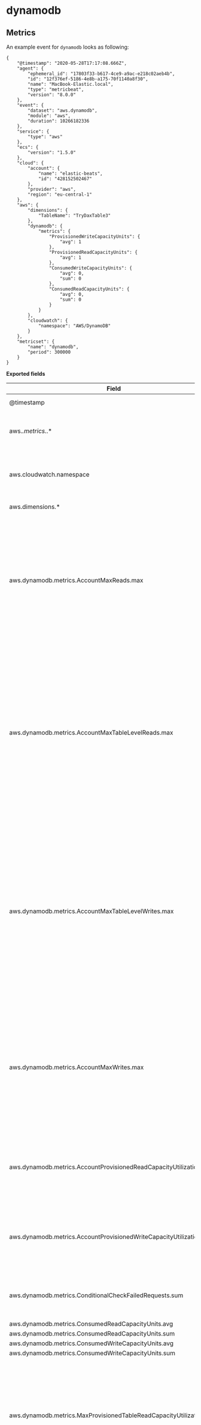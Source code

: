 # dynamodb

## Metrics

An example event for `dynamodb` looks as following:

```$json
{
    "@timestamp": "2020-05-28T17:17:08.666Z",
    "agent": {
        "ephemeral_id": "17803f33-b617-4ce9-a9ac-e218c02aeb4b",
        "id": "12f376ef-5186-4e8b-a175-70f1140a8f30",
        "name": "MacBook-Elastic.local",
        "type": "metricbeat",
        "version": "8.0.0"
    },
    "event": {
        "dataset": "aws.dynamodb",
        "module": "aws",
        "duration": 10266182336
    },
    "service": {
        "type": "aws"
    },
    "ecs": {
        "version": "1.5.0"
    },
    "cloud": {
        "account": {
            "name": "elastic-beats",
            "id": "428152502467"
        },
        "provider": "aws",
        "region": "eu-central-1"
    },
    "aws": {
        "dimensions": {
            "TableName": "TryDaxTable3"
        },
        "dynamodb": {
            "metrics": {
                "ProvisionedWriteCapacityUnits": {
                    "avg": 1
                },
                "ProvisionedReadCapacityUnits": {
                    "avg": 1
                },
                "ConsumedWriteCapacityUnits": {
                    "avg": 0,
                    "sum": 0
                },
                "ConsumedReadCapacityUnits": {
                    "avg": 0,
                    "sum": 0
                }
            }
        },
        "cloudwatch": {
            "namespace": "AWS/DynamoDB"
        }
    },
    "metricset": {
        "name": "dynamodb",
        "period": 300000
    }
}
```

**Exported fields**

| Field | Description | Type |
|---|---|---|
| @timestamp | Event timestamp. | date |
| aws.*.metrics.*.* | Metrics that returned from Cloudwatch API query. | object |
| aws.cloudwatch.namespace | The namespace specified when query cloudwatch api. | keyword |
| aws.dimensions.* | Metric dimensions. | object |
| aws.dynamodb.metrics.AccountMaxReads.max | The maximum number of read capacity units that can be used by an account. This limit does not apply to on-demand tables or global secondary indexes. | long |
| aws.dynamodb.metrics.AccountMaxTableLevelReads.max | The maximum number of read capacity units that can be used by a table or global secondary index of an account. For on-demand tables this limit caps the maximum read request units a table or a global secondary index can use. | long |
| aws.dynamodb.metrics.AccountMaxTableLevelWrites.max | The maximum number of write capacity units that can be used by a table or global secondary index of an account. For on-demand tables this limit caps the maximum write request units a table or a global secondary index can use. | long |
| aws.dynamodb.metrics.AccountMaxWrites.max | The maximum number of write capacity units that can be used by an account. This limit does not apply to on-demand tables or global secondary indexes. | long |
| aws.dynamodb.metrics.AccountProvisionedReadCapacityUtilization.avg | The average percentage of provisioned read capacity units utilized by the account. | double |
| aws.dynamodb.metrics.AccountProvisionedWriteCapacityUtilization.avg | The average percentage of provisioned write capacity units utilized by the account. | double |
| aws.dynamodb.metrics.ConditionalCheckFailedRequests.sum | The number of failed attempts to perform conditional writes. | long |
| aws.dynamodb.metrics.ConsumedReadCapacityUnits.avg |  | double |
| aws.dynamodb.metrics.ConsumedReadCapacityUnits.sum |  | long |
| aws.dynamodb.metrics.ConsumedWriteCapacityUnits.avg |  | double |
| aws.dynamodb.metrics.ConsumedWriteCapacityUnits.sum |  | long |
| aws.dynamodb.metrics.MaxProvisionedTableReadCapacityUtilization.max | The percentage of provisioned read capacity units utilized by the highest provisioned read table or global secondary index of an account. | double |
| aws.dynamodb.metrics.MaxProvisionedTableWriteCapacityUtilization.max | The percentage of provisioned write capacity utilized by the highest provisioned write table or global secondary index of an account. | double |
| aws.dynamodb.metrics.OnlineIndexPercentageProgress.avg | The percentage of completion when a new global secondary index is being added to a table. | double |
| aws.dynamodb.metrics.PendingReplicationCount.sum | The number of item updates that are written to one replica table, but that have not yet been written to another replica in the global table. | long |
| aws.dynamodb.metrics.ProvisionedReadCapacityUnits.avg | The number of provisioned read capacity units for a table or a global secondary index. | double |
| aws.dynamodb.metrics.ProvisionedWriteCapacityUnits.avg | The number of provisioned write capacity units for a table or a global secondary index. | double |
| aws.dynamodb.metrics.ReadThrottleEvents.sum | Requests to DynamoDB that exceed the provisioned read capacity units for a table or a global secondary index. | long |
| aws.dynamodb.metrics.ReplicationLatency.avg |  | double |
| aws.dynamodb.metrics.ReplicationLatency.max |  | double |
| aws.dynamodb.metrics.SuccessfulRequestLatency.avg |  | double |
| aws.dynamodb.metrics.SuccessfulRequestLatency.max |  | double |
| aws.dynamodb.metrics.SystemErrors.sum | The requests to DynamoDB or Amazon DynamoDB Streams that generate an HTTP 500 status code during the specified time period. | long |
| aws.dynamodb.metrics.ThrottledRequests.sum | Requests to DynamoDB that exceed the provisioned throughput limits on a resource (such as a table or an index). | long |
| aws.dynamodb.metrics.TransactionConflict.avg |  | double |
| aws.dynamodb.metrics.TransactionConflict.sum |  | long |
| aws.dynamodb.metrics.WriteThrottleEvents.sum | Requests to DynamoDB that exceed the provisioned write capacity units for a table or a global secondary index. | long |
| aws.s3.bucket.name | Name of a S3 bucket. | keyword |
| aws.tags.* | Tag key value pairs from aws resources. | object |
| cloud.account.id | The cloud account or organization id used to identify different entities in a multi-tenant environment. Examples: AWS account id, Google Cloud ORG Id, or other unique identifier. | keyword |
| cloud.account.name | The cloud account name or alias used to identify different entities in a multi-tenant environment. Examples: AWS account name, Google Cloud ORG display name. | keyword |
| cloud.availability_zone | Availability zone in which this host is running. | keyword |
| cloud.image.id | Image ID for the cloud instance. | keyword |
| cloud.instance.id | Instance ID of the host machine. | keyword |
| cloud.instance.name | Instance name of the host machine. | keyword |
| cloud.machine.type | Machine type of the host machine. | keyword |
| cloud.project.id | Name of the project in Google Cloud. | keyword |
| cloud.provider | Name of the cloud provider. Example values are aws, azure, gcp, or digitalocean. | keyword |
| cloud.region | Region in which this host is running. | keyword |
| container.id | Unique container id. | keyword |
| container.image.name | Name of the image the container was built on. | keyword |
| container.labels | Image labels. | object |
| container.name | Container name. | keyword |
| data_stream.dataset | Data stream dataset. | constant_keyword |
| data_stream.namespace | Data stream namespace. | constant_keyword |
| data_stream.type | Data stream type. | constant_keyword |
| ecs.version | ECS version this event conforms to. | keyword |
| host.architecture | Operating system architecture. | keyword |
| host.containerized | If the host is a container. | boolean |
| host.domain | Name of the domain of which the host is a member. For example, on Windows this could be the host's Active Directory domain or NetBIOS domain name. For Linux this could be the domain of the host's LDAP provider. | keyword |
| host.hostname | Hostname of the host. It normally contains what the `hostname` command returns on the host machine. | keyword |
| host.id | Unique host id. As hostname is not always unique, use values that are meaningful in your environment. Example: The current usage of `beat.name`. | keyword |
| host.ip | Host ip addresses. | ip |
| host.mac | Host mac addresses. | keyword |
| host.name | Name of the host. It can contain what `hostname` returns on Unix systems, the fully qualified domain name, or a name specified by the user. The sender decides which value to use. | keyword |
| host.os.build | OS build information. | keyword |
| host.os.codename | OS codename, if any. | keyword |
| host.os.family | OS family (such as redhat, debian, freebsd, windows). | keyword |
| host.os.kernel | Operating system kernel version as a raw string. | keyword |
| host.os.name | Operating system name, without the version. | keyword |
| host.os.platform | Operating system platform (such centos, ubuntu, windows). | keyword |
| host.os.version | Operating system version as a raw string. | keyword |
| host.type | Type of host. For Cloud providers this can be the machine type like `t2.medium`. If vm, this could be the container, for example, or other information meaningful in your environment. | keyword |
| service.type | Service type | keyword |
